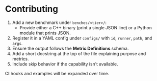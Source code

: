 
# Contributing

1. Add a new benchmark under `benches/<tier>/`:
   - Provide either a C++ binary (print a single JSON line) or a Python module that prints JSON.
2. Register it in a YAML config under `configs/` with `id`, `runner`, `path`, and `args`.
3. Ensure the output follows the **Metric Definitions** schema.
4. Add a short docstring at the top of the file explaining purpose and metrics.
5. Include skip behavior if the capability isn't available.

CI hooks and examples will be expanded over time.
